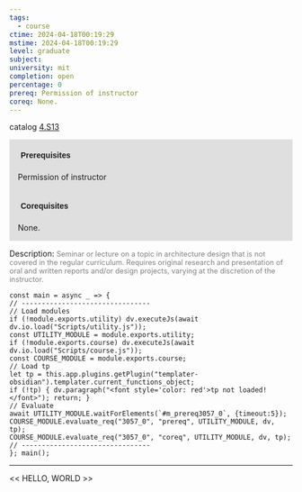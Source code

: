 ```yaml
---
tags:
  - course
ctime: 2024-04-18T00:19:29
mstime: 2024-04-18T00:19:29
level: graduate
subject: 
university: mit
completion: open
percentage: 0
prereq: Permission of instructor
coreq: None.
---
```


catalog [4.S13](http://student.mit.edu/catalog/m4a.html#4.S13)

<span style="display: block; padding: 15px; background-color: rgb(100, 100, 100, 0.2);"><font id="m_prereq3057_0" style="display: block; font-family: Arial, sans-serif; font-weight: bold; padding: 5px">Prerequisites</font><br><span id="prereq3057_0">Permission of instructor</span></span>
<span style="display: block; padding: 15px; background-color: rgb(100, 100, 100, 0.2);"><font id="m_coreq3057_0" style="display: block; font-family: Arial, sans-serif; font-weight: bold; padding: 5px">Corequisites</font><br><span id="coreq3057_0">None.</span></span>

<font style="">Description:</font>
<font style="color: grey; font-size: 0.8rem;">Seminar or lecture on a topic in architecture design that is not covered in the regular curriculum. Requires original research and presentation of oral and written reports and/or design projects, varying at the discretion of the instructor.</font>

```dataviewjs
const main = async _ => {
// --------------------------------
// Load modules
if (!module.exports.utility) dv.executeJs(await dv.io.load("Scripts/utility.js"));
const UTILITY_MODULE = module.exports.utility;
if (!module.exports.course) dv.executeJs(await dv.io.load("Scripts/course.js"));
const COURSE_MODULE = module.exports.course;
// Load tp
let tp = this.app.plugins.getPlugin("templater-obsidian").templater.current_functions_object;
if (!tp) { dv.paragraph("<font style='color: red'>tp not loaded!</font>"); return; }
// Evaluate
await UTILITY_MODULE.waitForElements(`#m_prereq3057_0`, {timeout:5});
COURSE_MODULE.evaluate_req("3057_0", "prereq", UTILITY_MODULE, dv, tp);
COURSE_MODULE.evaluate_req("3057_0", "coreq", UTILITY_MODULE, dv, tp);
// --------------------------------
}; main();
```

---

<< HELLO, WORLD >>
